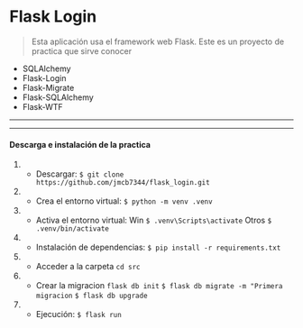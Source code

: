 # Flask Login
> Esta aplicación usa el framework web Flask.
Este es un proyecto de practica que sirve conocer
- SQLAlchemy
- Flask-Login
- Flask-Migrate
- Flask-SQLAlchemy
- Flask-WTF

------------

------------
#### Descarga e instalación de la practica
1. - Descargar: 
`$ git clone https://github.com/jmcb7344/flask_login.git`
2. - Crea el entorno virtual: 
`$ python -m venv .venv`
3. - Activa el entorno virtual: 
Win `$ .venv\Scripts\activate`
Otros `$ .venv/bin/activate`
4. - Instalación de dependencias: 
`$ pip install -r requirements.txt`
5. - Acceder a la carpeta
`cd src`
6. - Crear la migracion
`flask db init`
`$ flask db migrate -m "Primera migracion`
`$ flask db upgrade`
7. - Ejecución: 
`$ flask run`